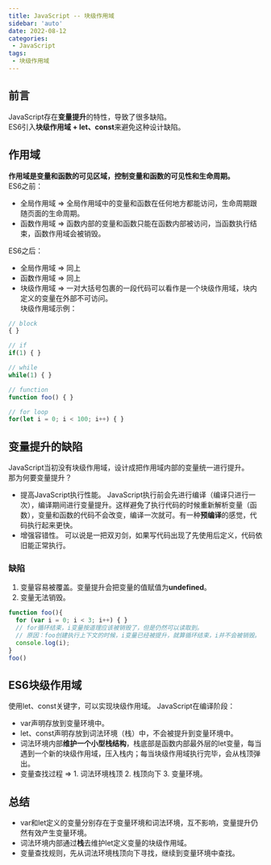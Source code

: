 ```yaml
---
title: JavaScript -- 块级作用域
sidebar: 'auto'
date: 2022-08-12
categories:
 - JavaScript
tags:
 - 块级作用域
---
```


## 前言
JavaScript存在**变量提升**的特性，导致了很多缺陷。<br/>
ES6引入**块级作用域 + let、const**来避免这种设计缺陷。

## 作用域
**作用域是变量和函数的可见区域，控制变量和函数的可见性和生命周期。**<br/>
ES6之前：
* 全局作用域 => 全局作用域中的变量和函数在任何地方都能访问，生命周期跟随页面的生命周期。
* 函数作用域 => 函数内部的变量和函数只能在函数内部被访问，当函数执行结束，函数作用域会被销毁。<br/>

ES6之后：
* 全局作用域 => 同上
* 函数作用域 => 同上
* 块级作用域 => 一对大括号包裹的一段代码可以看作是一个块级作用域，块内定义的变量在外部不可访问。<br/>
块级作用域示例：
```js
// block
{ }

// if
if(1) { }

// while
while(1) { }

// function
function foo() { }

// for loop
for(let i = 0; i < 100; i++) { }
```

## 变量提升的缺陷
JavaScript当初没有块级作用域，设计成把作用域内部的变量统一进行提升。<br/>
那为何要变量提升？
* 提高JavaScript执行性能。
  JavaScript执行前会先进行编译（编译只进行一次），编译期间进行变量提升。这样避免了执行代码的时候重新解析变量（函数），变量和函数的代码不会改变，编译一次就可。有一种**预编译**的感觉，代码执行起来更快。
* 增强容错性。
  可以说是一把双刃剑，如果写代码出现了先使用后定义，代码依旧能正常执行。
### 缺陷
1. 变量容易被覆盖。变量提升会把变量的值赋值为**undefined**。
2. 变量无法销毁。
```js
function foo(){
  for (var i = 0; i < 3; i++) { }
  // for循环结束，i变量按道理应该被销毁了，但是仍然可以读取到。
  // 原因：foo创建执行上下文的时候，i变量已经被提升，就算循环结束，i并不会被销毁。
  console.log(i); 
}
foo()
```
## ES6块级作用域
使用let、const关键字，可以实现块级作用域。
JavaScript在编译阶段：
* var声明存放到变量环境中。
* let、const声明存放到词法环境（栈）中，不会被提升到变量环境中。
* 词法环境内部**维护一个小型栈结构**，栈底部是函数内部最外层的let变量，每当遇到一个新的块级作用域，压入栈内；每当块级作用域执行完毕，会从栈顶弹出。
* 变量查找过程 => 1. 词法环境栈顶 2. 栈顶向下 3. 变量环境。

## 总结
* var和let定义的变量分别存在于变量环境和词法环境，互不影响，变量提升仍然有效产生变量环境。
* 词法环境内部通过**栈**去维护let定义变量的块级作用域。
* 变量查找规则，先从词法环境栈顶向下寻找，继续到变量环境中查找。